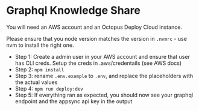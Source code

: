 # Graphql Knowledge Share

You will need an AWS account and an Octopus Deploy Cloud instance.

Please ensure that you node version matches the version in `.nvmrc` - use nvm to install the right one. 

* Step 1: Create a admin user in your AWS account and ensure that user has CLI creds. Setup the creds in .aws/credentails (see AWS docs)
* Step 2: `npm install`
* Step 3: rename `.env.example` to `.env`, and replace the placeholders with the actual values
* Step 4: `npm run deploy:dev`
* Step 5: If everything ran as expected, you should now see your graphql endpoint and the appsync api key in the output
